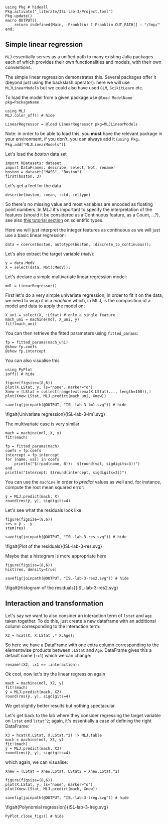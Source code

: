 <!--This file was generated, do not modify it.-->
````julia:ex1
using Pkg # hideall
Pkg.activate("_literate/ISL-lab-3/Project.toml")
Pkg.update()
macro OUTPUT()
    return isdefined(Main, :Franklin) ? Franklin.OUT_PATH[] : "/tmp/"
end;
````

## Simple linear regression

`MLJ` essentially serves as a unified path to many existing Julia packages each of which provides their own functionalities and models, with their own conventions.

The simple linear regression demonstrates this.
Several packages offer it (beyond just using the backslash operator): here we will use `MLJLinearModels` but we could also have used `GLM`, `ScikitLearn` etc.

To load the model from a given package use `@load ModelName pkg=PackageName`

````julia:ex2
using MLJ
MLJ.color_off() # hide

LinearRegressor = @load LinearRegressor pkg=MLJLinearModels
````

Note: in order to be able to load this, you **must** have the relevant package in your environment, if you don't, you can always add it (``using Pkg; Pkg.add("MLJLinearModels")``).

Let's load the _boston_ data set

````julia:ex3
import RDatasets: dataset
import DataFrames: describe, select, Not, rename!
boston = dataset("MASS", "Boston")
first(boston, 3)
````

Let's get a feel for the data

````julia:ex4
describe(boston, :mean, :std, :eltype)
````

So there's no missing value and most variables are encoded as floating point numbers.
In MLJ it's important to specify the interpretation of the features (should it be considered as a Continuous feature, as a Count, ...?), see also [this tutorial section](/getting-started/choosing-a-model/#data_and_its_interpretation) on scientific types.

Here we will just interpret the integer features as continuous as we will just use a basic linear regression:

````julia:ex5
data = coerce(boston, autotype(boston, :discrete_to_continuous));
````

Let's also extract the target variable (`MedV`):

````julia:ex6
y = data.MedV
X = select(data, Not(:MedV));
````

Let's declare a simple multivariate linear regression model:

````julia:ex7
mdl = LinearRegressor()
````

First let's do a very simple univariate regression, in order to fit it on the data, we need to wrap it in a _machine_ which, in MLJ, is the composition of a model and data to apply the model on:

````julia:ex8
X_uni = select(X, :LStat) # only a single feature
mach_uni = machine(mdl, X_uni, y)
fit!(mach_uni)
````

You can then retrieve the  fitted parameters using `fitted_params`:

````julia:ex9
fp = fitted_params(mach_uni)
@show fp.coefs
@show fp.intercept
````

You can also visualise this

````julia:ex10
using PyPlot
ioff() # hide

figure(figsize=(8,6))
plot(X.LStat, y, ls="none", marker="o")
Xnew = (LStat = collect(range(extrema(X.LStat)..., length=100)),)
plot(Xnew.LStat, MLJ.predict(mach_uni, Xnew))

savefig(joinpath(@OUTPUT, "ISL-lab-3-lm1.svg")) # hide
````

\figalt{Univariate regression}{ISL-lab-3-lm1.svg}

The  multivariate case is very similar

````julia:ex11
mach = machine(mdl, X, y)
fit!(mach)

fp = fitted_params(mach)
coefs = fp.coefs
intercept = fp.intercept
for (name, val) in coefs
    println("$(rpad(name, 8)):  $(round(val, sigdigits=3))")
end
println("Intercept: $(round(intercept, sigdigits=3))")
````

You can use the `machine` in order to _predict_ values as well and, for instance, compute the root mean squared error:

````julia:ex12
ŷ = MLJ.predict(mach, X)
round(rms(ŷ, y), sigdigits=4)
````

Let's see what the residuals look like

````julia:ex13
figure(figsize=(8,6))
res = ŷ .- y
stem(res)

savefig(joinpath(@OUTPUT, "ISL-lab-3-res.svg")) # hide
````

\figalt{Plot of the residuals}{ISL-lab-3-res.svg}

Maybe that a histogram is more appropriate here

````julia:ex14
figure(figsize=(8,6))
hist(res, density=true)

savefig(joinpath(@OUTPUT, "ISL-lab-3-res2.svg")) # hide
````

\figalt{Histogram of the residuals}{ISL-lab-3-res2.svg}

## Interaction and transformation

Let's say we want to also consider an interaction term of `lstat` and `age` taken together.
To do this, just create a new dataframe with an additional column corresponding to the interaction term:

````julia:ex15
X2 = hcat(X, X.LStat .* X.Age);
````

So here we have a DataFrame with one extra column corresponding to the elementwise products between `:LStat` and `Age`.
DataFrame gives this a default name (`:x1`) which we can change:

````julia:ex16
rename!(X2, :x1 => :interaction);
````

Ok cool, now let's try the linear regression again

````julia:ex17
mach = machine(mdl, X2, y)
fit!(mach)
ŷ = MLJ.predict(mach, X2)
round(rms(ŷ, y), sigdigits=4)
````

We get slightly better results but nothing spectacular.

Let's get back to the lab where they consider regressing the target variable on `lstat` and `lstat^2`; again, it's essentially a case of defining the right DataFrame:

````julia:ex18
X3 = hcat(X.LStat, X.LStat.^2) |> MLJ.table
mach = machine(mdl, X3, y)
fit!(mach)
ŷ = MLJ.predict(mach, X3)
round(rms(ŷ, y), sigdigits=4)
````

which again, we can visualise:

````julia:ex19
Xnew = (LStat = Xnew.LStat, LStat2 = Xnew.LStat.^2)

figure(figsize=(8,6))
plot(X.LStat, y, ls="none", marker="o")
plot(Xnew.LStat, MLJ.predict(mach, Xnew))

savefig(joinpath(@OUTPUT, "ISL-lab-3-lreg.svg")) # hide
````

\figalt{Polynomial regression}{ISL-lab-3-lreg.svg}

````julia:ex20
PyPlot.close_figs() # hide
````


